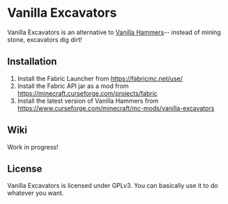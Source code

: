 # Vanilla Excavators

Vanilla Excavators is an alternative to [Vanilla Hammers](https://github.com/Draylar/vanilla-hammers/)-- instead of mining stone, excavators dig dirt!

## Installation

1. Install the Fabric Launcher from https://fabricmc.net/use/
2. Install the Fabric API jar as a mod from https://minecraft.curseforge.com/projects/fabric
3. Install the latest version of Vanilla Hammers from https://www.curseforge.com/minecraft/mc-mods/vanilla-excavators

## Wiki

Work in progress!

## License

Vanilla Excavators is licensed under GPLv3. You can basically use it to do whatever you want.
